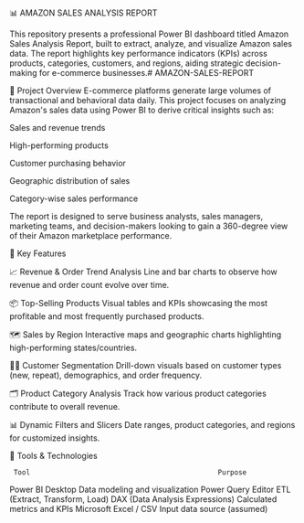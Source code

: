 📊 AMAZON SALES ANALYSIS REPORT

This repository presents a professional Power BI dashboard titled Amazon Sales Analysis Report, built to extract, analyze, and visualize Amazon sales data. The report highlights key performance indicators (KPIs) across products, categories, customers, and regions, aiding strategic decision-making for e-commerce businesses.# AMAZON-SALES-REPORT

🧠 Project Overview
E-commerce platforms generate large volumes of transactional and behavioral data daily. This project focuses on analyzing Amazon's sales data using Power BI to derive critical insights such as:

Sales and revenue trends

High-performing products

Customer purchasing behavior

Geographic distribution of sales

Category-wise sales performance

The report is designed to serve business analysts, sales managers, marketing teams, and decision-makers looking to gain a 360-degree view of their Amazon marketplace performance.

🚀 Key Features

📈 Revenue & Order Trend Analysis
Line and bar charts to observe how revenue and order count evolve over time.

📦 Top-Selling Products
Visual tables and KPIs showcasing the most profitable and most frequently purchased products.

🗺️ Sales by Region
Interactive maps and geographic charts highlighting high-performing states/countries.

🧍‍♂️ Customer Segmentation
Drill-down visuals based on customer types (new, repeat), demographics, and order frequency.

🗂️ Product Category Analysis
Track how various product categories contribute to overall revenue.

📊 Dynamic Filters and Slicers
Date ranges, product categories, and regions for customized insights.

🧰 Tools & Technologies

     Tool	                                           Purpose

Power BI Desktop                        	Data modeling and visualization
Power Query Editor	                      ETL (Extract, Transform, Load)
DAX (Data Analysis Expressions)	          Calculated metrics and KPIs
Microsoft Excel / CSV	                    Input data source (assumed)
